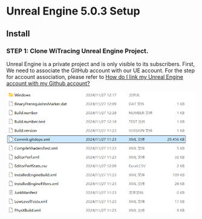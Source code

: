 # Unreal Engine 5.0.3 Setup

## Install

### STEP 1: Clone WiTracing Unreal Engine Project.
Unreal Engine is a private project and is only visible to its subscribers. First, We need to associate the GitHub account with our UE account. 
For the step for account association, please refer to [How do I link my Unreal Engine account with my Github account?](https://www.epicgames.com/help/en-US/epic-accounts-c5719348850459/connect-accounts-c5719351300507/how-do-i-link-my-unreal-engine-account-with-my-github-account-a5720369784347)




![DebugUnrealEngineXML](./fig/BuildDebugXML.png "Debug Unreal Engine XML")
